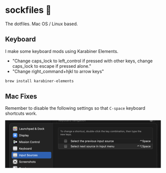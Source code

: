 # sockfiles 🧦

The dotfiles. Mac OS / Linux based.

## Keyboard

I make some keyboard mods using Karabiner Elements.

- "Change caps_lock to left_control if pressed with other keys, change caps_lock to escape if pressed alone."
- "Change right_command+hjkl to arrow keys"

```bash
brew install karabiner-elements
```

## Mac Fixes

Remember to disable the following settings so that `C-space` keyboard shortcuts work.

<img src="./assets/input-sources-fix.png" />
